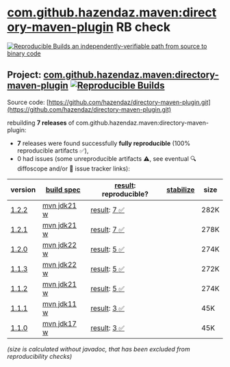 [com.github.hazendaz.maven:directory-maven-plugin](https://central.sonatype.com/artifact/com.github.hazendaz.maven/directory-maven-plugin/versions) RB check
=======

[![Reproducible Builds](https://reproducible-builds.org/images/logos/rb.svg) an independently-verifiable path from source to binary code](https://reproducible-builds.org/)

## Project: [com.github.hazendaz.maven:directory-maven-plugin](https://central.sonatype.com/artifact/com.github.hazendaz.maven/directory-maven-plugin/versions) [![Reproducible Builds](https://img.shields.io/endpoint?url=https://raw.githubusercontent.com/jvm-repo-rebuild/reproducible-central/master/content/com/github/hazendaz/maven/directory-maven-plugin/badge.json)](https://github.com/jvm-repo-rebuild/reproducible-central/blob/master/content/com/github/hazendaz/maven/directory-maven-plugin/README.md)

Source code: [https://github.com/hazendaz/directory-maven-plugin.git](https://github.com/hazendaz/directory-maven-plugin.git)

rebuilding **7 releases** of com.github.hazendaz.maven:directory-maven-plugin:
- **7** releases were found successfully **fully reproducible** (100% reproducible artifacts :white_check_mark:),
- 0 had issues (some unreproducible artifacts :warning:, see eventual :mag: diffoscope and/or :memo: issue tracker links):

| version | [build spec](/BUILDSPEC.md) | [result](https://reproducible-builds.org/docs/jvm/): reproducible? | [stabilize](https://github.com/google/oss-rebuild/blob/main/cmd/stabilize/README.md) | size |
| -- | --------- | ------ | ------ | -- |
| [1.2.2](https://central.sonatype.com/artifact/com.github.hazendaz.maven/directory-maven-plugin/1.2.2/pom) | [mvn jdk21 w](directory-maven-plugin-1.2.2.buildspec) | [result](directory-maven-plugin-1.2.2.buildinfo): [7 :white_check_mark: ](directory-maven-plugin-1.2.2.buildcompare) | | 282K |
| [1.2.1](https://central.sonatype.com/artifact/com.github.hazendaz.maven/directory-maven-plugin/1.2.1/pom) | [mvn jdk21 w](directory-maven-plugin-1.2.1.buildspec) | [result](directory-maven-plugin-1.2.1.buildinfo): [7 :white_check_mark: ](directory-maven-plugin-1.2.1.buildcompare) | | 278K |
| [1.2.0](https://central.sonatype.com/artifact/com.github.hazendaz.maven/directory-maven-plugin/1.2.0/pom) | [mvn jdk22 w](directory-maven-plugin-1.2.0.buildspec) | [result](directory-maven-plugin-1.2.0.buildinfo): [5 :white_check_mark: ](directory-maven-plugin-1.2.0.buildcompare) | | 274K |
| [1.1.3](https://central.sonatype.com/artifact/com.github.hazendaz.maven/directory-maven-plugin/1.1.3/pom) | [mvn jdk22 w](directory-maven-plugin-1.1.3.buildspec) | [result](directory-maven-plugin-1.1.3.buildinfo): [5 :white_check_mark: ](directory-maven-plugin-1.1.3.buildcompare) | | 272K |
| [1.1.2](https://central.sonatype.com/artifact/com.github.hazendaz.maven/directory-maven-plugin/1.1.2/pom) | [mvn jdk21 w](directory-maven-plugin-1.1.2.buildspec) | [result](directory-maven-plugin-1.1.2.buildinfo): [5 :white_check_mark: ](directory-maven-plugin-1.1.2.buildcompare) | | 274K |
| [1.1.1](https://central.sonatype.com/artifact/com.github.hazendaz.maven/directory-maven-plugin/1.1.1/pom) | [mvn jdk11 w](directory-maven-plugin-1.1.1.buildspec) | [result](directory-maven-plugin-1.1.1.buildinfo): [3 :white_check_mark: ](directory-maven-plugin-1.1.1.buildcompare) | | 45K |
| [1.1.0](https://central.sonatype.com/artifact/com.github.hazendaz.maven/directory-maven-plugin/1.1.0/pom) | [mvn jdk17 w](directory-maven-plugin-1.1.0.buildspec) | [result](directory-maven-plugin-1.1.0.buildinfo): [3 :white_check_mark: ](directory-maven-plugin-1.1.0.buildcompare) | | 45K |

<i>(size is calculated without javadoc, that has been excluded from reproducibility checks)</i>
